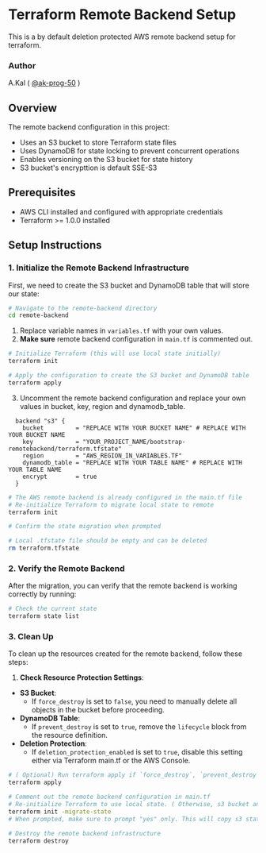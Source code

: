 # Terraform Remote Backend Setup

This is a by default deletion protected AWS remote backend setup for terraform.

### Author

A.Kal ( [@ak-prog-50](https://github.com/ak-prog-50) )

## Overview

The remote backend configuration in this project:
- Uses an S3 bucket to store Terraform state files
- Uses DynamoDB for state locking to prevent concurrent operations
- Enables versioning on the S3 bucket for state history
- S3 bucket's encrypttion is default SSE-S3

## Prerequisites

- AWS CLI installed and configured with appropriate credentials
- Terraform >= 1.0.0 installed

## Setup Instructions

### 1. Initialize the Remote Backend Infrastructure

First, we need to create the S3 bucket and DynamoDB table that will store our state:

```bash
# Navigate to the remote-backend directory
cd remote-backend
```

1. Replace variable names in `variables.tf` with your own values.
2. **Make sure** remote backend configuration in `main.tf` is commented out.

```bash
# Initialize Terraform (this will use local state initially)
terraform init

# Apply the configuration to create the S3 bucket and DynamoDB table
terraform apply
```

3. Uncomment the remote backend configuration and replace your own values in bucket, key, region and dynamodb_table.

```hcl
  backend "s3" {
    bucket         = "REPLACE WITH YOUR BUCKET NAME" # REPLACE WITH YOUR BUCKET NAME
    key            = "YOUR_PROJECT_NAME/bootstrap-remotebackend/terraform.tfstate"
    region         = "AWS_REGION_IN_VARIABLES.TF"
    dynamodb_table = "REPLACE WITH YOUR TABLE NAME" # REPLACE WITH YOUR TABLE NAME
    encrypt        = true
  }
```

```bash
# The AWS remote backend is already configured in the main.tf file
# Re-initialize Terraform to migrate local state to remote
terraform init

# Confirm the state migration when prompted

# Local .tfstate file should be empty and can be deleted
rm terraform.tfstate
```

### 2. Verify the Remote Backend
After the migration, you can verify that the remote backend is working correctly by running:

```bash
# Check the current state
terraform state list
```

### 3. Clean Up

To clean up the resources created for the remote backend, follow these steps:

1. **Check Resource Protection Settings**:
  - **S3 Bucket**:
    - If `force_destroy` is set to `false`, you need to manually delete all objects in the bucket before proceeding.
  - **DynamoDB Table**:
    - If `prevent_destroy` is set to `true`, remove the `lifecycle` block from the resource definition.
  - **Deletion Protection**:
    - If `deletion_protection_enabled` is set to `true`, disable this setting either via Terraform main.tf or the AWS Console.

```bash
# ( Optional) Run terraform apply if `force_destroy`, `prevent_destroy` or `deletion_protection_enabled` got changed
terraform apply

# Comment out the remote backend configuration in main.tf
# Re-initialize Terraform to use local state. ( Otherwise, s3 bucket and ddb will get deleted, but you will get an errored.tf file. )
terraform init -migrate-state
# When prompted, make sure to prompt "yes" only. This will copy s3 state file back to local .tfstate file.

# Destroy the remote backend infrastructure
terraform destroy
```


